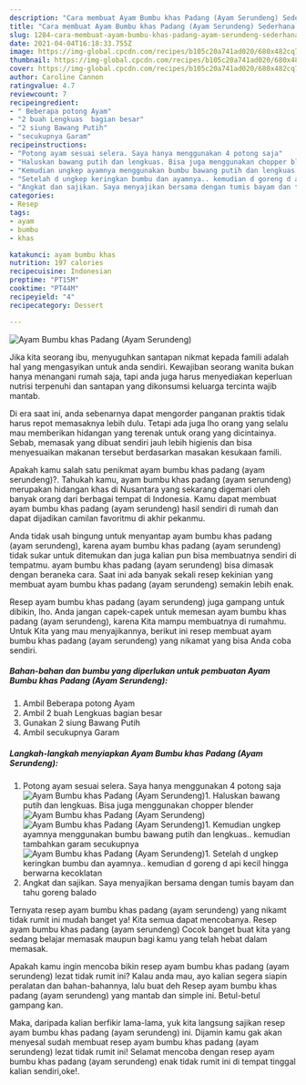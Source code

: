 ```yaml
---
description: "Cara membuat Ayam Bumbu khas Padang (Ayam Serundeng) Sederhana Untuk Jualan"
title: "Cara membuat Ayam Bumbu khas Padang (Ayam Serundeng) Sederhana Untuk Jualan"
slug: 1284-cara-membuat-ayam-bumbu-khas-padang-ayam-serundeng-sederhana-untuk-jualan
date: 2021-04-04T16:18:33.755Z
image: https://img-global.cpcdn.com/recipes/b105c20a741ad020/680x482cq70/ayam-bumbu-khas-padang-ayam-serundeng-foto-resep-utama.jpg
thumbnail: https://img-global.cpcdn.com/recipes/b105c20a741ad020/680x482cq70/ayam-bumbu-khas-padang-ayam-serundeng-foto-resep-utama.jpg
cover: https://img-global.cpcdn.com/recipes/b105c20a741ad020/680x482cq70/ayam-bumbu-khas-padang-ayam-serundeng-foto-resep-utama.jpg
author: Caroline Cannon
ratingvalue: 4.7
reviewcount: 7
recipeingredient:
- " Beberapa potong Ayam"
- "2 buah Lengkuas  bagian besar"
- "2 siung Bawang Putih"
- "secukupnya Garam"
recipeinstructions:
- "Potong ayam sesuai selera. Saya hanya menggunakan 4 potong saja"
- "Haluskan bawang putih dan lengkuas. Bisa juga menggunakan chopper blender"
- "Kemudian ungkep ayamnya menggunakan bumbu bawang putih dan lengkuas.. kemudian tambahkan garam secukupnya"
- "Setelah d ungkep keringkan bumbu dan ayamnya.. kemudian d goreng d api kecil hingga berwarna kecoklatan"
- "Angkat dan sajikan. Saya menyajikan bersama dengan tumis bayam dan tahu goreng balado"
categories:
- Resep
tags:
- ayam
- bumbu
- khas

katakunci: ayam bumbu khas 
nutrition: 197 calories
recipecuisine: Indonesian
preptime: "PT15M"
cooktime: "PT44M"
recipeyield: "4"
recipecategory: Dessert

---
```



![Ayam Bumbu khas Padang (Ayam Serundeng)](https://img-global.cpcdn.com/recipes/b105c20a741ad020/680x482cq70/ayam-bumbu-khas-padang-ayam-serundeng-foto-resep-utama.jpg)

Jika kita seorang ibu, menyuguhkan santapan nikmat kepada famili adalah hal yang mengasyikan untuk anda sendiri. Kewajiban seorang  wanita bukan hanya menangani rumah saja, tapi anda juga harus menyediakan keperluan nutrisi terpenuhi dan santapan yang dikonsumsi keluarga tercinta wajib mantab.

Di era  saat ini, anda sebenarnya dapat mengorder panganan praktis tidak harus repot memasaknya lebih dulu. Tetapi ada juga lho orang yang selalu mau memberikan hidangan yang terenak untuk orang yang dicintainya. Sebab, memasak yang dibuat sendiri jauh lebih higienis dan bisa menyesuaikan makanan tersebut berdasarkan masakan kesukaan famili. 



Apakah kamu salah satu penikmat ayam bumbu khas padang (ayam serundeng)?. Tahukah kamu, ayam bumbu khas padang (ayam serundeng) merupakan hidangan khas di Nusantara yang sekarang digemari oleh banyak orang dari berbagai tempat di Indonesia. Kamu dapat membuat ayam bumbu khas padang (ayam serundeng) hasil sendiri di rumah dan dapat dijadikan camilan favoritmu di akhir pekanmu.

Anda tidak usah bingung untuk menyantap ayam bumbu khas padang (ayam serundeng), karena ayam bumbu khas padang (ayam serundeng) tidak sukar untuk ditemukan dan juga kalian pun bisa membuatnya sendiri di tempatmu. ayam bumbu khas padang (ayam serundeng) bisa dimasak dengan beraneka cara. Saat ini ada banyak sekali resep kekinian yang membuat ayam bumbu khas padang (ayam serundeng) semakin lebih enak.

Resep ayam bumbu khas padang (ayam serundeng) juga gampang untuk dibikin, lho. Anda jangan capek-capek untuk memesan ayam bumbu khas padang (ayam serundeng), karena Kita mampu membuatnya di rumahmu. Untuk Kita yang mau menyajikannya, berikut ini resep membuat ayam bumbu khas padang (ayam serundeng) yang nikamat yang bisa Anda coba sendiri.

<!--inarticleads1-->

##### Bahan-bahan dan bumbu yang diperlukan untuk pembuatan Ayam Bumbu khas Padang (Ayam Serundeng):

1. Ambil  Beberapa potong Ayam
1. Ambil 2 buah Lengkuas  bagian besar
1. Gunakan 2 siung Bawang Putih
1. Ambil secukupnya Garam




<!--inarticleads2-->

##### Langkah-langkah menyiapkan Ayam Bumbu khas Padang (Ayam Serundeng):

1. Potong ayam sesuai selera. Saya hanya menggunakan 4 potong saja
<img src="https://img-global.cpcdn.com/steps/c114d05285de2c8a/160x128cq70/ayam-bumbu-khas-padang-ayam-serundeng-langkah-memasak-1-foto.jpg" alt="Ayam Bumbu khas Padang (Ayam Serundeng)">1. Haluskan bawang putih dan lengkuas. Bisa juga menggunakan chopper blender
<img src="https://img-global.cpcdn.com/steps/1da884083bf8027f/160x128cq70/ayam-bumbu-khas-padang-ayam-serundeng-langkah-memasak-2-foto.jpg" alt="Ayam Bumbu khas Padang (Ayam Serundeng)"><img src="https://img-global.cpcdn.com/steps/5debfe3db5cbfae5/160x128cq70/ayam-bumbu-khas-padang-ayam-serundeng-langkah-memasak-2-foto.jpg" alt="Ayam Bumbu khas Padang (Ayam Serundeng)">1. Kemudian ungkep ayamnya menggunakan bumbu bawang putih dan lengkuas.. kemudian tambahkan garam secukupnya
<img src="https://img-global.cpcdn.com/steps/62310b47e2c1361f/160x128cq70/ayam-bumbu-khas-padang-ayam-serundeng-langkah-memasak-3-foto.jpg" alt="Ayam Bumbu khas Padang (Ayam Serundeng)">1. Setelah d ungkep keringkan bumbu dan ayamnya.. kemudian d goreng d api kecil hingga berwarna kecoklatan
1. Angkat dan sajikan. Saya menyajikan bersama dengan tumis bayam dan tahu goreng balado




Ternyata resep ayam bumbu khas padang (ayam serundeng) yang nikamt tidak rumit ini mudah banget ya! Kita semua dapat mencobanya. Resep ayam bumbu khas padang (ayam serundeng) Cocok banget buat kita yang sedang belajar memasak maupun bagi kamu yang telah hebat dalam memasak.

Apakah kamu ingin mencoba bikin resep ayam bumbu khas padang (ayam serundeng) lezat tidak rumit ini? Kalau anda mau, ayo kalian segera siapin peralatan dan bahan-bahannya, lalu buat deh Resep ayam bumbu khas padang (ayam serundeng) yang mantab dan simple ini. Betul-betul gampang kan. 

Maka, daripada kalian berfikir lama-lama, yuk kita langsung sajikan resep ayam bumbu khas padang (ayam serundeng) ini. Dijamin kamu gak akan menyesal sudah membuat resep ayam bumbu khas padang (ayam serundeng) lezat tidak rumit ini! Selamat mencoba dengan resep ayam bumbu khas padang (ayam serundeng) enak tidak rumit ini di tempat tinggal kalian sendiri,oke!.

